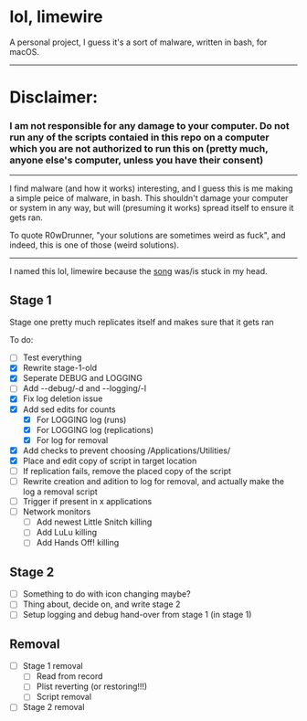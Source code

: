 # lol, limewire
A personal project, I guess it's a sort of malware, written in bash, for macOS.

---

# Disclaimer:
### I am not responsible for any damage to your computer. Do not run any of the scripts contaied in this repo on a computer which you are not authorized to run this on (pretty much, anyone else's computer, unless you have their consent)

---

I find malware (and how it works) interesting, and I guess this is me making a simple peice of malware, in bash. This shouldn't damage your computer or system in any way, but will (presuming it works) spread itself to ensure it gets ran.

To quote R0wDrunner, "your solutions are sometimes weird as fuck", and indeed, this is one of those (weird solutions).

---

I named this lol, limewire because the [song](https://www.youtube.com/watch?v=SAp0xO-LwFs) was/is stuck in my head.

## Stage 1
Stage one pretty much replicates itself and makes sure that it gets ran

To do:
- [ ] Test everything
- [x] Rewrite stage-1-old
- [x] Seperate DEBUG and LOGGING
- [ ] Add --debug/-d and --logging/-l
- [x] Fix log deletion issue
- [x] Add sed edits for counts 
  - [x] For LOGGING log (runs)
  - [x] For LOGGING log (replications)
  - [x] For log for removal
- [x] Add checks to prevent choosing /Applications/Utilities/
- [x] Place and edit copy of script in target location
- [ ] If replication fails, remove the placed copy of the script
- [ ] Rewrite creation and adition to log for removal, and actually make the log a removal script
- [ ] Trigger if present in x applications
- [ ] Network monitors
  - [ ] Add newest Little Snitch killing
  - [ ] Add LuLu killing
  - [ ] Add Hands Off! killing

## Stage 2
- [ ] Something to do with icon changing maybe?
- [ ] Thing about, decide on, and write stage 2
- [ ] Setup logging and debug hand-over from stage 1 (in stage 1)

## Removal
- [ ] Stage 1 removal
  - [ ] Read from record
  - [ ] Plist reverting (or restoring!!!)
  - [ ] Script removal
- [ ] Stage 2 removal

